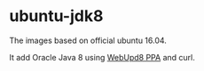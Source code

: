 # ubuntu-jdk8

 The images based on official ubuntu 16.04.
 
 It add Oracle Java 8 using [WebUpd8 PPA](https://launchpad.net/~webupd8team/+archive/ubuntu/java) and curl. 

